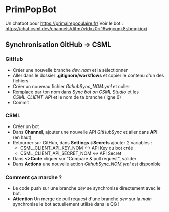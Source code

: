 # PrimPopBot

Un chatbot pour https://primairepopulaire.fr/ 
Voir le bot : https://chat.csml.dev/channels/difm7vtdxz0rr16wigcqnk8sbmqkioxi

## Synchronisation GitHub -> CSML

  ### GitHub
  
  * Créer une nouvelle branche *dev_nom* et la sélectionner
  * Aller dans le dossier **.gitignore/workflows** et copier le contenu d'un des fichiers
  * Créer un nouveau fichier *GithubSync_NOM.yml* et coller
  * Remplace par ton nom dans *Sync bot on CSML Studio* et les *CSML_CLIENT_API* et le nom de ta branche (ligne 6)
  * Commit

  ### CSML
  
  * Créer un bot
  * Dans **Channel**, ajouter une nouvelle API *GitHubSync* et aller dans **API** (en haut)
  * Retourner sur GitHub, dans **Settings->Secrets** ajouter 2 variables :
    * CSML_CLIENT_API_KEY_NOM <-> API Key du bot créé
    * CSML_CLIENT_API_SECRET_NOM <-> API Secret
  * Dans **<>Code** cliquer sur "Compare & pull request", valider
  * Dans **Actions** une nouvelle action *GithubSync_NOM.yml* est disponible

  ### Comment ça marche ?
  
  * Le code push sur une branche *dev* se synchronise directement avec le bot. 
  * **Attention** Un merge de pull request d'une branche *dev* sur la *main* synchronise le bot actuellement utilisé dans le QG ! 
